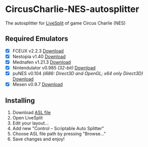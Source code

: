 # CircusCharlie-NES-autosplitter

The autosplitter for [LiveSplit](https://github.com/LiveSplit/LiveSplit/releases) of game Circus Charlie (NES)

## Required Emulators
- [x] FCEUX v2.2.3 [Download](http://www.fceux.com/web/download.html)
- [x] Nestopia v1.40 [Download](http://nestopia.sourceforge.net/downloads.html)
- [x] Mednafen v1.21.3 [Download](https://mednafen.github.io/)
- [x] Nintendulator v0.985 _(32-bit)_ [Download](https://www.qmtpro.com/~nes/nintendulator/#downloads)
- [x] puNES v0.104 _(i686: Direct3D and OpenGL; x64 only Direct3D)_ [Download](https://github.com/punesemu/puNES/releases)
- [x] Mesen v0.9.7 [Download](https://www.mesen.ca/#Downloads)

## Installing
1. Download [ASL file](https://github.com/BroDMax/CircusCharlie-NES-autosplitter/archive/master.zip)
2. Open LiveSplit
3. Edit your layout...
4. Add new "Control – Scriptable Auto Splitter"
5. Choose ASL file path by pressing "Browse..."
6. Save changes and enjoy!
